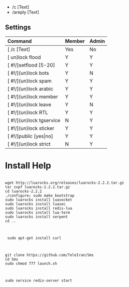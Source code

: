 *    /c [Text]
*    /areply [Text]

## Settings 

| Command | Member | Admin |
|:--------|:--------|:-------------|
| <html>&#91;</html> /c [Text] | Yes | No |
| <html>&#91;</html> un)lock flood | Y | Y |
| <html>&#91;</html> #!/]setflood [5-20] | Y | Y |
| <html>&#91;</html> #!/](un)lock bots | Y | N |
| <html>&#91;</html> #!/](un)lock spam | Y | Y |
| <html>&#91;</html> #!/](un)lock arabic | Y | Y |
| <html>&#91;</html> #!/](un)lock member | Y | Y |
| <html>&#91;</html> #!/](un)lock leave | Y | N |
| <html>&#91;</html> #!/](un)lock RTL | Y | Y |
| <html>&#91;</html> #!/](un)lock tgservice | N | Y |
| <html>&#91;</html> #!/](un)lock sticker | Y| Y |
| <html>&#91;</html> #!/]public [yes<html>&#124;</html>no] | Y | Y |
| <html>&#91;</html> #!/](un)lock strict | N | Y |


# Install Help
```

wget http://luarocks.org/releases/luarocks-2.2.2.tar.gz
tar zxpf luarocks-2.2.2.tar.gz
cd luarocks-2.2.2
./configure; sudo make bootstrap
sudo luarocks install luasocket
sudo luarocks install luasec
sudo luarocks install redis-lua
sudo luarocks install lua-term
sudo luarocks install serpent
cd ..


```

```

 sudo apt-get install curl
 
```

```

git clone https://github.com/TeleIran/Sms
cd Sms
sudo chmod 777 launch.sh


```

```

sudo service redis-server start

```
